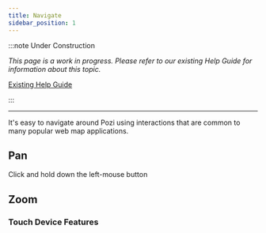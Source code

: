 ```yaml
---
title: Navigate
sidebar_position: 1
---
```


:::note Under Construction

*This page is a work in progress. Please refer to our existing Help Guide for information about this topic.*

[Existing Help Guide](https://help.pozi.com/search?query=navigate)

:::

---

It's easy to navigate around Pozi using interactions that are common to many popular web map applications.


## Pan

Click and hold down the left-mouse button
## Zoom

### Touch Device Features
